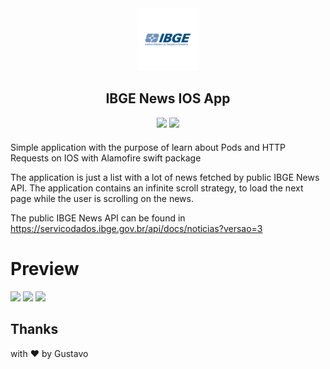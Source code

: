 <div align="center" style="margin-bottom: 20px">

  <img src="./GithubAssets/logo.png" width="100px" />

   <h2 align="center">
    IBGE News IOS App
  </h2>

  <img src="https://img.shields.io/badge/Swift-4.x-orange.svg" />
  <img src="https://img.shields.io/badge/iOS-12%2B-brightgreen" />
</div>

Simple application with the purpose of learn about Pods and HTTP Requests on IOS with Alamofire swift package

The application is just a list with a lot of news fetched by public IBGE News API. The application contains an infinite scroll strategy, to load the next page while the user is scrolling on the news.

The public IBGE News API can be found in <a href="https://servicodados.ibge.gov.br/api/docs/noticias?versao=3">https://servicodados.ibge.gov.br/api/docs/noticias?versao=3</a>

# Preview

<p float="left">
  <img src="./GithubAssets/preview-1.gif" width="250"/>
  <img src="./GithubAssets/preview-2.gif" width="250"/>
  <img src="./GithubAssets/preview-3.gif" width="250"/>
</p>

## Thanks

with ❤️ by Gustavo
